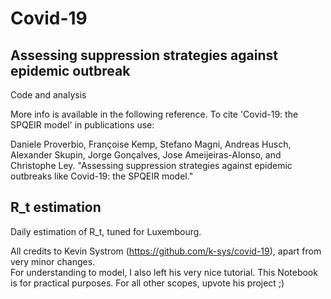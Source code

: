 # Covid-19

## Assessing suppression strategies against epidemic outbreak

Code and analysis

More info is available in the following reference. To cite 'Covid-19: the SPQEIR model' in publications use:

Daniele Proverbio, Françoise Kemp, Stefano Magni, Andreas Husch, Alexander Skupin, Jorge Gonçalves, Jose Ameijeiras-Alonso, and Christophe Ley.
"Assessing suppression strategies against epidemic outbreaks like Covid-19: the SPQEIR model."


## R_t estimation

Daily estimation of R_t, tuned for Luxembourg. 

All credits to Kevin Systrom (https://github.com/k-sys/covid-19), apart from very minor changes.  
For understanding to model, I also left his very nice tutorial. This Notebook is for practical purposes. For all other scopes, upvote his project ;)

